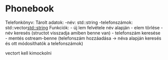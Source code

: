 # Phonebook

Telefonkönyv:
	Tárolt adatok:
		-név: std::string
		-telefonszámok: std::vector<std::string>
	Funkciók:
		- új lem felvétele név alapján
		- elem törlése
		- név keresés (structot visszadja amiben benne van)
		- telefonszám keresése
		- mentés ostream-benne
		(telefonszám hozzáadása -> néva alapján keresés és ott módosíthatók a telefonszámok)
		
		
vectort kell kimockolni
